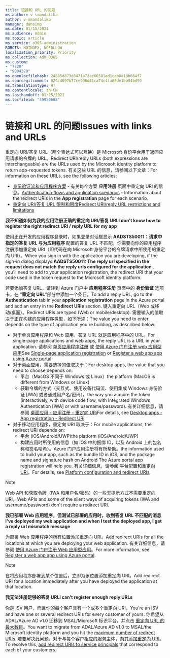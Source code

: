 ```yaml
---
title: 链接和 URL 的问题
ms.author: v-smandalika
author: v-smandalika
manager: dansimp
ms.date: 01/15/2021
ms.audience: Admin
ms.topic: article
ms.service: o365-administration
ROBOTS: NOINDEX, NOFOLLOW
localization_priority: Priority
ms.collection: Adm_O365
ms.custom:
- "7720"
- "9004329"
ms.openlocfilehash: 24885d873d6471a72ae66581ad1ceb0a19b664f7
ms.sourcegitcommit: 029c4697b77ce996d41ca74c4fa86de1bb84bd99
ms.translationtype: HT
ms.contentlocale: zh-CN
ms.lasthandoff: 01/25/2021
ms.locfileid: "49950688"
---
```

# <a name="issues-with-links-and-urls"></a><span data-ttu-id="2c152-102">链接和 URL 的问题</span><span class="sxs-lookup"><span data-stu-id="2c152-102">Issues with links and URLs</span></span>

<span data-ttu-id="2c152-103">重定向 URI/答复 URL（两个表达式可以互换）是 Microsoft 身份平台用于返回应用请求的令牌的 URL。</span><span class="sxs-lookup"><span data-stu-id="2c152-103">Redirect URI/reply URLs (both expressions are interchangeable) are the URLs used by the Microsoft identity platform to return app-requested tokens.</span></span> <span data-ttu-id="2c152-104">有关这些 URL 的信息，请参阅以下文章：</span><span class="sxs-lookup"><span data-stu-id="2c152-104">For information on these URLs, see the following articles:</span></span>

- <span data-ttu-id="2c152-105">[身份验证流和应用程序方案](https://docs.microsoft.com/azure/active-directory/develop/authentication-flows-app-scenarios) - 有关每个方案 **应用注册** 页面中重定向 URI 的信息。</span><span class="sxs-lookup"><span data-stu-id="2c152-105">[Authentication flows and application scenarios](https://docs.microsoft.com/azure/active-directory/develop/authentication-flows-app-scenarios) - Information about the redirect URIs in the **App registration** page for each scenario.</span></span>
- [<span data-ttu-id="2c152-106">重定向 URI/答复 URL 限制和限度</span><span class="sxs-lookup"><span data-stu-id="2c152-106">Redirect URI/reply URL restrictions and limitations</span></span>](https://docs.microsoft.com/azure/active-directory/develop/reply-url)

<span data-ttu-id="2c152-107">**我不知道如何为我的应用注册正确的重定向 URI/答复 URL**</span><span class="sxs-lookup"><span data-stu-id="2c152-107">**I don't know how to register the right redirect URI / reply URL for my app**</span></span>

<span data-ttu-id="2c152-108">使用正在开发的应用程序登录时，如果登录对话框显示 **AADSTS50011：请求中指定的答复 URL 与为应用程序 <your app ID>** 配置的答复 URL 不匹配，你需要向你的应用程序注册添加重定向 URI（即代码在向 Microsoft 身份平台的令牌请求中所使用的重定向 URI）。</span><span class="sxs-lookup"><span data-stu-id="2c152-108">When you sign in with the application you are developing, if the sign-in dialog displays **AADSTS50011: The reply url specified in the request does not match the reply urls configured for the application <your app ID>**, you'll need to add to your application registration, the redirect URI that your code used in the token request to the Microsoft identity platform.</span></span>

<span data-ttu-id="2c152-109">若要添加答复 URL，请转到 Azure 门户中 **应用程序注册** 页面中的 **身份验证** 选项卡，在 “**重定向 URL**”部分中添加一个条目。</span><span class="sxs-lookup"><span data-stu-id="2c152-109">To add a reply URL, go to the **Authentication** tab in your **application registration** page in the Azure portal and add an entry in the **Redirect URIs** section.</span></span> <span data-ttu-id="2c152-110">键入重定向 URL（Web 或移动/桌面）。</span><span class="sxs-lookup"><span data-stu-id="2c152-110">Redirect URIs are typed (Web or mobile/desktop).</span></span> <span data-ttu-id="2c152-111">需要输入的值取决于正在构建的应用程序类型，如下所述：</span><span class="sxs-lookup"><span data-stu-id="2c152-111">The value you need to enter depends on the type of application you're building, as described below:</span></span>

- <span data-ttu-id="2c152-112">对于单页应用程序和 Web 应用，答复 URL 就是应用程序中的 URL。</span><span class="sxs-lookup"><span data-stu-id="2c152-112">For single-page applications and web apps, the reply URL is a URL in your application.</span></span> <span data-ttu-id="2c152-113">请参阅 [单页应用程序注册](https://docs.microsoft.com/azure/active-directory/develop/scenario-spa-app-registration#register-a-redirect-uri) 或 [使用 Azure 门户注册 web 应用型应用](https://docs.microsoft.com/azure/active-directory/develop/scenario-web-app-sign-user-app-registration?tabs=aspnetcore#register-an-app-using-azure-portal)</span><span class="sxs-lookup"><span data-stu-id="2c152-113">See [Single-page application registration](https://docs.microsoft.com/azure/active-directory/develop/scenario-spa-app-registration#register-a-redirect-uri) or [Register a web app app using Azure portal](https://docs.microsoft.com/azure/active-directory/develop/scenario-web-app-sign-user-app-registration?tabs=aspnetcore#register-an-app-using-azure-portal)</span></span>
- <span data-ttu-id="2c152-114">对于桌面应用，需要选择的值取决于：</span><span class="sxs-lookup"><span data-stu-id="2c152-114">For desktop apps, the value that you need to choose depends on:</span></span>
    - <span data-ttu-id="2c152-115">平台（MacOS 不同于 Windows 或 Linux）</span><span class="sxs-lookup"><span data-stu-id="2c152-115">the platform (MacOS is different from Windows or Linux)</span></span>
    - <span data-ttu-id="2c152-116">获取令牌的方式（交互式、使用设备代码流、使用集成 Windows 身份验证 [IWA] 或者通过用户名/密码）。</span><span class="sxs-lookup"><span data-stu-id="2c152-116">the way you acquire the token (interactively, with device code flow, with Integrated Windows Authentication [IWA] or with username/password).</span></span>
    <span data-ttu-id="2c152-117">有关详细信息，请参阅 [桌面应用 - 应用注册 - 重定向 URi](https://docs.microsoft.com/azure/active-directory/develop/scenario-desktop-app-registration#redirect-uris)</span><span class="sxs-lookup"><span data-stu-id="2c152-117">For details, see [Desktop apps - App registration - Redirect URi](https://docs.microsoft.com/azure/active-directory/develop/scenario-desktop-app-registration#redirect-uris)</span></span>
- <span data-ttu-id="2c152-118">对于移动应用程序，重定向 URI 取决于：</span><span class="sxs-lookup"><span data-stu-id="2c152-118">For mobile applications, the redirect URI depends on:</span></span>
    - <span data-ttu-id="2c152-119">平台 (iOS/Android/UWP)</span><span class="sxs-lookup"><span data-stu-id="2c152-119">the platform (iOS/Android/UWP)</span></span>
    - <span data-ttu-id="2c152-120">构建应用时所使用的信息（如 iOS 中的捆绑 ID，以及 Android 上的包名称和签名哈希）。Azure 门户应用注册将有所帮助。</span><span class="sxs-lookup"><span data-stu-id="2c152-120">the information used to build your app, such as the bundle ID in iOS, and the package name and signature hash on Android The Azure portal app registration will help you.</span></span> <span data-ttu-id="2c152-121">有关详细信息，请参阅 [平台配置和重定向 URI](https://docs.microsoft.com/azure/active-directory/develop/scenario-mobile-app-registration#platform-configuration-and-redirect-uris)。</span><span class="sxs-lookup"><span data-stu-id="2c152-121">For details, see [Platform configuration and redirect URIs](https://docs.microsoft.com/azure/active-directory/develop/scenario-mobile-app-registration#platform-configuration-and-redirect-uris).</span></span>

> [!NOTE]
> <span data-ttu-id="2c152-122">Web API 和获取令牌（IWA 和用户名/密码）的一些无提示方式不需要重定向 URI。</span><span class="sxs-lookup"><span data-stu-id="2c152-122">Web APIs and some of the silent ways of acquiring tokens (IWA and username/password) don't require a redirect URI.</span></span>

<span data-ttu-id="2c152-123">**我已部署 Web 应用程序，但测试已部署的应用时，收到答复 URL 不匹配的消息**</span><span class="sxs-lookup"><span data-stu-id="2c152-123">**I've deployed my web application and when I test the deployed app, I get a reply url mismatch message**</span></span>

<span data-ttu-id="2c152-124">为部署 Web 应用程序的所有位置添加重定向 URI。</span><span class="sxs-lookup"><span data-stu-id="2c152-124">Add redirect URIs for all the locations at which you are deploying your web application.</span></span> <span data-ttu-id="2c152-125">有关详细信息，请参阅 [使用 Azure 门户注册 Web 应用型应用](https://docs.microsoft.com/azure/active-directory/develop/scenario-web-app-sign-user-app-registration)。</span><span class="sxs-lookup"><span data-stu-id="2c152-125">For more information, see [Register a web app app using Azure portal](https://docs.microsoft.com/azure/active-directory/develop/scenario-web-app-sign-user-app-registration).</span></span>

> [!NOTE]
> <span data-ttu-id="2c152-126">在将应用程序部署到某个位置后，立即为该位置添加重定向 URI。</span><span class="sxs-lookup"><span data-stu-id="2c152-126">Add redirect URI for a location immediately after you have deployed the application at that location.</span></span>

<span data-ttu-id="2c152-127">**我无法注册足够的答复 URL**</span><span class="sxs-lookup"><span data-stu-id="2c152-127">**I can't register enough reply URLs**</span></span>

<span data-ttu-id="2c152-128">你是 ISV 用户，而且你的每个客户具有一个或多个重定向 URI。</span><span class="sxs-lookup"><span data-stu-id="2c152-128">You're an ISV and have one or several redirect URIs for every customer of yours.</span></span> <span data-ttu-id="2c152-129">你希望从 ADAL/Azure AD v1.0 迁移到 MSAL/Microsoft 标识平台，并点击 [重定向 URL 的最大数目](https://docs.microsoft.com/azure/active-directory/develop/reply-url#maximum-number-of-redirect-uris)。</span><span class="sxs-lookup"><span data-stu-id="2c152-129">You want to migrate from ADAL/Azure AD v1.0 to MSAL/the Microsoft identity platform and you hit the [maximum number of redirect URIs](https://docs.microsoft.com/azure/active-directory/develop/reply-url#maximum-number-of-redirect-uris).</span></span> <span data-ttu-id="2c152-130">若要解决此问题，对于与每个客户相应的服务主体，[向其添加重定向 URI](https://docs.microsoft.com/azure/active-directory/develop/reply-url#add-redirect-uris-to-service-principals)。</span><span class="sxs-lookup"><span data-stu-id="2c152-130">To resolve this, [add redirect URIs to service principals](https://docs.microsoft.com/azure/active-directory/develop/reply-url#add-redirect-uris-to-service-principals) that correspond to each of your customers.</span></span>
